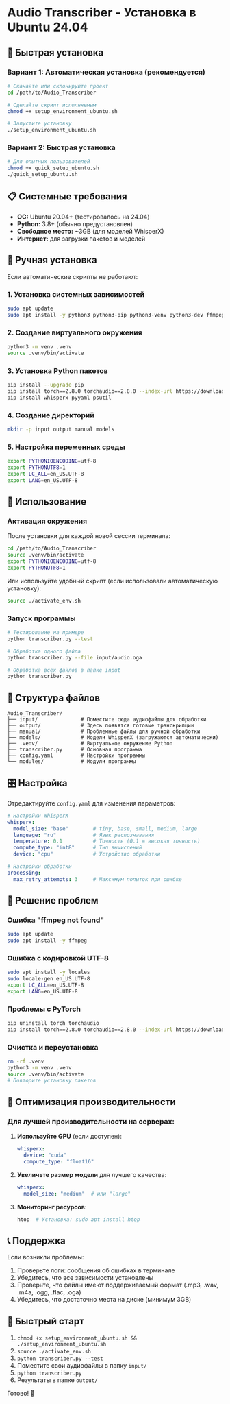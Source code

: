# Audio Transcriber - Установка в Ubuntu 24.04

## 🚀 Быстрая установка

### Вариант 1: Автоматическая установка (рекомендуется)

```bash
# Скачайте или склонируйте проект
cd /path/to/Audio_Transcriber

# Сделайте скрипт исполняемым
chmod +x setup_environment_ubuntu.sh

# Запустите установку
./setup_environment_ubuntu.sh
```

### Вариант 2: Быстрая установка

```bash
# Для опытных пользователей
chmod +x quick_setup_ubuntu.sh
./quick_setup_ubuntu.sh
```

## 📋 Системные требования

- **ОС:** Ubuntu 20.04+ (тестировалось на 24.04)
- **Python:** 3.8+ (обычно предустановлен)
- **Свободное место:** ~3GB (для моделей WhisperX)
- **Интернет:** для загрузки пакетов и моделей

## 🔧 Ручная установка

Если автоматические скрипты не работают:

### 1. Установка системных зависимостей

```bash
sudo apt update
sudo apt install -y python3 python3-pip python3-venv python3-dev ffmpeg git curl build-essential
```

### 2. Создание виртуального окружения

```bash
python3 -m venv .venv
source .venv/bin/activate
```

### 3. Установка Python пакетов

```bash
pip install --upgrade pip
pip install torch==2.8.0 torchaudio==2.8.0 --index-url https://download.pytorch.org/whl/cpu
pip install whisperx pyyaml psutil
```

### 4. Создание директорий

```bash
mkdir -p input output manual models
```

### 5. Настройка переменных среды

```bash
export PYTHONIOENCODING=utf-8
export PYTHONUTF8=1
export LC_ALL=en_US.UTF-8
export LANG=en_US.UTF-8
```

## 🎵 Использование

### Активация окружения

После установки для каждой новой сессии терминала:

```bash
cd /path/to/Audio_Transcriber
source .venv/bin/activate
export PYTHONIOENCODING=utf-8
export PYTHONUTF8=1
```

Или используйте удобный скрипт (если использовали автоматическую установку):

```bash
source ./activate_env.sh
```

### Запуск программы

```bash
# Тестирование на примере
python transcriber.py --test

# Обработка одного файла
python transcriber.py --file input/audio.oga

# Обработка всех файлов в папке input
python transcriber.py
```

## 📁 Структура файлов

```
Audio_Transcriber/
├── input/              # Поместите сюда аудиофайлы для обработки
├── output/             # Здесь появятся готовые транскрипции
├── manual/             # Проблемные файлы для ручной обработки
├── models/             # Модели WhisperX (загружаются автоматически)
├── .venv/              # Виртуальное окружение Python
├── transcriber.py      # Основная программа
├── config.yaml         # Настройки программы
└── modules/            # Модули программы
```

## 🎛️ Настройка

Отредактируйте `config.yaml` для изменения параметров:

```yaml
# Настройки WhisperX
whisperx:
  model_size: "base"        # tiny, base, small, medium, large
  language: "ru"            # Язык распознавания
  temperature: 0.1          # Точность (0.1 = высокая точность)
  compute_type: "int8"      # Тип вычислений
  device: "cpu"             # Устройство обработки

# Настройки обработки
processing:
  max_retry_attempts: 3     # Максимум попыток при ошибке
```

## 🔧 Решение проблем

### Ошибка "ffmpeg not found"

```bash
sudo apt update
sudo apt install -y ffmpeg
```

### Ошибка с кодировкой UTF-8

```bash
sudo apt install -y locales
sudo locale-gen en_US.UTF-8
export LC_ALL=en_US.UTF-8
export LANG=en_US.UTF-8
```

### Проблемы с PyTorch

```bash
pip uninstall torch torchaudio
pip install torch==2.8.0 torchaudio==2.8.0 --index-url https://download.pytorch.org/whl/cpu
```

### Очистка и переустановка

```bash
rm -rf .venv
python3 -m venv .venv
source .venv/bin/activate
# Повторите установку пакетов
```

## 🚀 Оптимизация производительности

### Для лучшей производительности на серверах:

1. **Используйте GPU** (если доступен):
   ```yaml
   whisperx:
     device: "cuda"
     compute_type: "float16"
   ```

2. **Увеличьте размер модели** для лучшего качества:
   ```yaml
   whisperx:
     model_size: "medium"  # или "large"
   ```

3. **Мониторинг ресурсов**:
   ```bash
   htop  # Установка: sudo apt install htop
   ```

## 📞 Поддержка

Если возникли проблемы:

1. Проверьте логи: сообщения об ошибках в терминале
2. Убедитесь, что все зависимости установлены
3. Проверьте, что файлы имеют поддерживаемый формат (.mp3, .wav, .m4a, .ogg, .flac, .oga)
4. Убедитесь, что достаточно места на диске (минимум 3GB)

## 🎯 Быстрый старт

1. `chmod +x setup_environment_ubuntu.sh && ./setup_environment_ubuntu.sh`
2. `source ./activate_env.sh`
3. `python transcriber.py --test`
4. Поместите свои аудиофайлы в папку `input/`
5. `python transcriber.py`
6. Результаты в папке `output/`

Готово! 🎉
